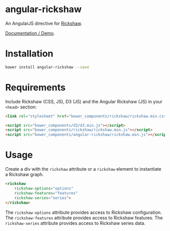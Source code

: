 angular-rickshaw
================

An AngularJS directive for [Rickshaw](http://code.shutterstock.com/rickshaw/).

[Documentation / Demo](http://ngyewch.github.io/angular-rickshaw/).


Installation
============

```sh
bower install angular-rickshaw --save
```

Requirements
============

Include Rickshaw (CSS, JS), D3 (JS) and the Angular Rickshaw (JS) in your `<head>` section:
```html
<link rel="stylesheet" href="bower_components/rickshaw/rickshaw.min.css">

<script src="bower_components/d3/d3.min.js"></script>
<script src="bower_components/rickshaw/rickshaw.min.js"></script>
<script src="bower_components/angular-rickshaw/rickshaw.min.js"></script>
```

Usage
=====

Create a div with the ```rickshaw``` attribute or a ```rickshaw``` element to instantiate a Rickshaw graph.

```html
<rickshaw
    rickshaw-options="options"
    rickshaw-features="features"
    rickshaw-series="series">
</rickshaw>
```

The ```rickshaw-options``` attribute provides access to Rickshaw configuration.
The ```rickshaw-features``` attribute provides access to Rickshaw features.
The ```rickshaw-series``` attribute provides access to Rickshaw series data.
